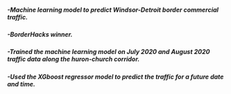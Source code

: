 ##### -Machine learning model to predict Windsor-Detroit border commercial traffic. 
##### -BorderHacks winner.
##### -Trained the machine learning model on July 2020 and August 2020 traffic data along the huron-church corridor.
##### -Used the XGboost regressor model to predict the traffic for a future date and time.
